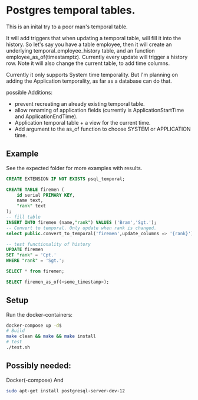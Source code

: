 # Postgres temporal tables.
This is an inital try to a poor man's temporal table. 

It will add triggers that when updating a temporal table, will fill it into the history.
So let's say you have a table employee, then it will create an underlying temporal_employee_history table, and an function employee_as_of(timestamptz). Currently every update will trigger a history row.
Note it will also change the current table, to add time columns.

Currently it only supports System time temporality. But I'm planning on adding the Application temporality, as far as a database can do that.

possible Additions: 
- prevent recreating an already existing temporal table.
- allow renaming of application fields (currently is ApplicationStartTime and ApplicationEndTime).
- Application temporal table + a view for the current time.
- Add argument to the as_of function to choose SYSTEM or APPLICATION time.

## Example

See the expected folder for more examples with results.

```SQL
CREATE EXTENSION IF NOT EXISTS psql_temporal;

CREATE TABLE firemen (
	id serial PRIMARY KEY,
	name text,
	"rank" text
);
-- fill table
INSERT INTO firemen (name,"rank") VALUES ('Bram','Sgt.');
-- Convert to temporal. Only update when rank is changed.
select public.convert_to_temporal('firemen',update_columns => '{rank}');

-- test functionality of history
UPDATE firemen 
SET "rank" = 'Cpt.'
WHERE "rank" = 'Sgt.';

SELECT * from firemen;

SELECT firemen_as_of(<some_timestamp>);
```


## Setup
Run the docker-containers:
```bash
docker-compose up -d$
# Build
make clean && make && make install
# test
./test.sh
```

## Possibly needed:
Docker(-compose)
And
```bash
sudo apt-get install postgresql-server-dev-12
```

